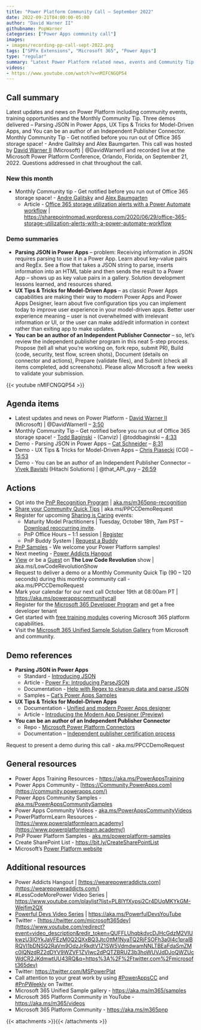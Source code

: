 ```yaml
---
title: "Power Platform Community Call – September 2022"
date: 2022-09-21T04:00:00-05:00
author: "David Warner II"
githubname: PopWarner
categories: ["Power Apps community call"]
images:
- images/recording-pp-call-sept-2022.png
tags: ["SPFx Extensions", "Microsoft 365", "Power Apps"]
type: "regular"
summary: "Latest Power Platform related news, events and Community Tip. Demos - Parsing JSON in Power Apps, UX Tips & Tricks for Model-Driven Apps, and You can be an author of an Independent Publisher Connector."
videos:
- https://www.youtube.com/watch?v=nMIFCNGQP54
---
```


## Call summary

Latest updates and news on Power Platform including community events, training opportunities and the Monthly Community Tip. Three demos delivered – Parsing JSON in Power Apps, UX Tips & Tricks for Model-Driven Apps, and You can be an author of an Independent Publisher Connector. Monthly Community Tip - Get notified before you run out of Office 365 storage space! - Andre Galitsky and Alex Baumgarten. This call was hosted by [David Warner II](http://twitter.com/DavidWarnerII) (Microsoft) \| @DavidWarnerII and recorded live at the Microsoft Power Platform Conference, Orlando, Florida, on September 21, 2022. Questions addressed in chat throughout the call.

### New this month

* Monthly Community tip - Get notified before you run out of Office 365 storage space! - [Andre Galitsky](https://www.linkedin.com/in/andre-galitsky-mba-7999151/) and [Alex Baumgarten](https://www.linkedin.com/in/mihai-alexandru-baumgarten-4160bb13b/)
    * Article - [Office 365 storage utilization alerts with a Power Automate workflow](https://ineleccom-my.sharepoint.com/personal/andrb_inelec_com/Documents/Desktop/Office%20Videos/Power%20Platforms%20Calls/2022-09-21-PowerPlaform/o%09https:/sharepointnomad.wordpress.com/2020/06/29/office-365-storage-utilization-alerts-with-a-power-automate-workflow) \| <https://sharepointnomad.wordpress.com/2020/06/29/office-365-storage-utilization-alerts-with-a-power-automate-workflow>

### Demo summaries

* **Parsing JSON in Power Apps** – problem: Receiving information in JSON requires parsing to use it in a Power App. Learn about key-value pairs and RegEx. See a flow that takes a JSON string to parse, inserts information into an HTML table and then sends the result to a Power App – shows up as key value pairs in a gallery. Solution development lessons learned, and resources shared.
* **UX Tips & Tricks for Model-Driven Apps** – as classic Power Apps capabilities are making their way to modern Power Apps and Power Apps Designer, learn about five configuration tips you can implement today to improve user experience in your model-driven apps. Better user experience meaning – user is not overwhelmed with irrelevant information or UI, or the user can make add/edit information in context rather than exiting app to make updates.
* **You can be an author of an Independent Publisher Connector** – so, let’s review the independent publisher program in this neat 5-step process. Propose (tell all what you’re working on, fork repo, submit PR), Build (code, security, test flow, screen shots), Document (details on connector and actions), Prepare (validate files), and Submit (check all items completed, add screenshots). Please allow Microsoft a few weeks to validate your submission.

{{< youtube nMIFCNGQP54 >}}

## Agenda items

* Latest updates and news on Power Platform - [David Warner II](http://twitter.com/DavidWarnerII) (Microsoft) \| @DavidWarnerII – [3:50](https://youtu.be/nMIFCNGQP54?t=230)
* Monthly Community Tip – Get notified before you run out of Office 365 storage space! - [Todd Baginski](https://twitter.com/toddbaginski) - (Canviz) \| @toddbaginski – [4:33](https://youtu.be/nMIFCNGQP54?t=273)
* Demo - Parsing JSON in Power Apps – [Cat Schneider](https://linkedin.com/in/yerawizardcat) – [8:31](https://youtu.be/nMIFCNGQP54?t=511)
* Demo - UX Tips & Tricks for Model-Driven Apps – [Chris Piasecki](https://www.linkedin.com/in/chris-piasecki/) (CGI) – [15:53](https://youtu.be/nMIFCNGQP54?t=953)
* Demo - You can be an author of an Independent Publisher Connector – [Vivek Bavishi](https://twitter.com/that_API_guy) (Hitachi Solutions) \| @that_API_guy – [26:59](https://youtu.be/nMIFCNGQP54?t=1619)

## Actions

* Opt into the [PnP Recognition Program](https://aka.ms/m365pnp-recognition) \| [aka.ms/m365pnp-recognition](https://aka.ms/m365pnp-recognition)
* [Share your Community Quick Tips](https://customervoice.microsoft.com/Pages/ResponsePage.aspx?id=v4j5cvGGr0GRqy180BHbR02h_1H9_XFFp4etSzu5JxFUN0JZTFNDSDRJVVJGTkxHVzcxRDJWM01RWi4u) \| aka.ms/PPCCDemoRequest
* Register for upcoming [Sharing is Caring](https://pnp.github.io/sharing-is-caring/) events:
    * Maturity Model Practitioners \| Tuesday, October 18th, 7am PST – [Download reoccurring invite](https://aka.ms/mm4m365/invite).
    * PnP Office Hours – 1:1 session \| [Register](https://outlook.office365.com/owa/calendar/PnPSharingisCaring@warner.digital/bookings/)
    * PnP Buddy System \| [Request a Buddy](https://forms.office.com/Pages/ResponsePage.aspx?id=KtIy2vgLW0SOgZbwvQuRaXDXyCl9DkBHq4A2OG7uLpdUMjRRUVg4NElZUUJLTEY1TVVSVDJFRFpLRS4u)
* [PnP Samples](https://aka.ms/powerplatform-samples) - We welcome your Power Platform samples!
* Next meeting - [Power Addicts Hangout](https://wearepoweraddicts.com)
* [View](https://aka.ms/LowCodeRevolutionShow) or be a [Guest](https://aka.ms/LowCodeRevolutionGuest) on **The Low Code Revolution** show \| aka.ms/LowCodeRevolutionShow
* Request to deliver a demo or a Monthly Community Quick Tip (90 – 120 seconds) during this monthly community call - aka.ms/PPCCDemoRequest
* Mark your calendar for our next call October 19th at 08:00am PT \| <https://aka.ms/powerappscommunitycall>
* Register for the [Microsoft 365 Developer Program](https://aka.ms/m365/devprogram) and get a free developer tenant
* Get started with [free training modules](https://aka.ms/m365/dev/learn) covering Microsoft 365 platform capabilities.
* Visit the [Microsoft 365 Unified Sample Solution Gallery](https://adoption.microsoft.com/sample-solution-gallery) from Microsoft and community.

## Demo references

* **Parsing JSON in Power Apps**
    * Standard - [Introducing JSON](https://www.json.org/json-en.html)
    * Article - [Power Fx: Introducing ParseJSON](https://powerapps.microsoft.com/blog/power-fx-introducing-parsejson)
    * Documentation - [Help with Regex to cleanup data and parse JSON](https://powerusers.microsoft.com/t5/Building-Flows/Help-with-Regex-to-cleanup-data-and-parse-JSON/td-p/1611086)
    * Samples – [Cat’s Power Apps Samples](https://github.com/CatSchneider/powerapps-samples)
* **UX Tips & Tricks for Model-Driven Apps**
    * Documentation - [Unified and modern Power Apps designer](https://learn.microsoft.com/power-platform-release-plan/2021wave2/power-apps/unified-modern-power-apps-designer-generally)
    * Article - [Introducing the Modern App Designer (Preview)](https://powerapps.microsoft.com/blog/introducing-the-modern-app-designer-preview/)
* **You can be an author of an Independent Publisher Connector**
    * Repo - [Microsoft Power Platform Connectors](https://github.com/microsoft/powerplatformconnectors)
    * Documentation – [Independent publisher certification process](https://docs.microsoft.com/connectors/custom-connectors/certification-submission-ip)

Request to present a demo during this call - aka.ms/PPCCDemoRequest

## General resources

* Power Apps Training Resources - <https://aka.ms/PowerAppsTraining>
* Power Apps Community -
    [https://Community.PowerApps.com](https://community.powerapps.com/)
* Power Apps Community Samples -
    [aka.ms/PowerAppsCommunitySamples](https://aka.ms/PowerAppsCommunitySamples)
* Power Apps Community Videos -
    [aka.ms/PowerAppsCommunityVideos](https://aka.ms/PowerAppsCommunityVideos)
* PowerPlatformLearn Resources -
    [https://www.powerplatformlearn.academy](https://www.powerplatformlearn.academy/)
* PnP Power Platform Samples -
    [aks.ms/powerplatform-samples](https://www.aks.ms/powerplatform-samples)
* Create SharePoint List - <https://bit.ly/CreateSharePointList>
* Microsoft’s [Power Platform website](https://powerplatform.microsoft.com/)

## Additional resources

* Power Addicts Hangout \|
    [https://wearepoweraddicts.com](https://wearepoweraddicts.com/)
* \#LessCodeMorePower Video Series \|
    <https://www.youtube.com/playlist?list=PL8IYfXypsj2Cr4DUqMKYkGM-Wejfim2QX>
* [Powerful Devs Video Series](https://aka.ms/PowerfulDevsYouTube) \|
    <https://aka.ms/PowerfulDevsYouTube>
* Twitter -
    [https://twitter.com/microsoft365dev](https://www.youtube.com/redirect?event=video_description&redir_token=QUFFLUhqbkdvcDJHcGdzM2VIUkwzU3lOYkJaVFEzM0Q2QXxBQ3Jtc0ttM1NyaTQ2RjFSOFh3a0l4c1pralBRQVI1bDNSQ2RaVm9OdzJrRkdtV1Z1SW5VdmdwamNNLTBEaFdaSmZMc0lQNzdRZ2dDYV9WZVF1ZVIwc2dPQTZBRUZ3b3hoWUVJdDJoQWZUcWdCR2JKdmwtUU43RQ&q=https%3A%2F%2Ftwitter.com%2Fmicrosoft365dev)​
* Twitter: <https://twitter.com/MSPowerPlat>
* Call attention to your great work by using
    [\#PowerAppsCC](https://twitter.com/hashtag/PowerAppsCC?src=hashtag_click)
    and [\#PnPWeekly](https://twitter.com/hashtag/PnPWeekly?src=hashtag_click)
    on Twitter.
* Microsoft 365 Unified Sample gallery - <https://aka.ms/m365/samples>
* Microsoft 365 Platform Community in YouTube - <https://aka.ms/m365/videos>
* Microsoft 365 Platform Community - <https://aka.ms/m365pnp>

{{< attachments >}}{{< /attachments >}}
